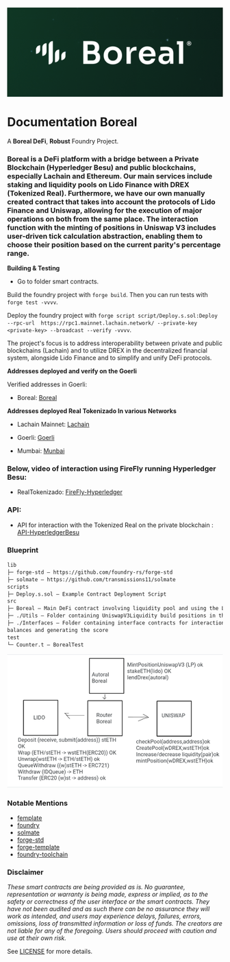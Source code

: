 ![Boreal-logo](./Boreal.png)

# Documentation Boreal

A **Boreal DeFi**, **Robust** Foundry Project.

### Boreal is a DeFi platform with a bridge between a Private Blockchain (Hyperledger Besu) and public blockchains, especially Lachain and Ethereum. Our main services include staking and liquidity pools on Lido Finance with DREX (Tokenized Real). Furthermore, we have our own manually created contract that takes into account the protocols of Lido Finance and Uniswap, allowing for the execution of major operations on both from the same place. The interaction function with the minting of positions in Uniswap V3 includes user-driven tick calculation abstraction, enabling them to choose their position based on the current parity's percentage range. 

**Building & Testing**

- Go to folder smart contracts.

Build the foundry project with `forge build`. Then you can run tests with `forge test -vvvv`.

Deploy the foundry project with `forge script script/Deploy.s.sol:Deploy --rpc-url  https://rpc1.mainnet.lachain.network/ --private-key <private-key> --broadcast --verify -vvvv`. 

The project's focus is to address interoperability between private and public blockchains (Lachain) and to utilize DREX in the decentralized financial system, alongside Lido Finance and to simplify and unify DeFi protocols.


**Addresses deployed and verify on the Goerli**

Verified addresses in Goerli:

- Boreal: [Boreal](https://goerli.etherscan.io/address/0xcd24cddae01e7bb6a48f74ebc3560999f133b2da)

**Addresses deployed Real Tokenizado In various Networks**

- Lachain Mainnet: [Lachain](https://testexplorer.lachain.network/address/0x4Eb845fc5eedcf3f1a7925F47372a3a9aa437adE)

- Goerli: [Goerli](https://goerli.etherscan.io/address/0x438db7329230cCACBb5C02ee5b01b300eb13C633)

- Mumbai: [Munbai](https://mumbai.polygonscan.com/address/0xb50b190efbb7d6913c85c43e461b5bcb964e2b2b#code)


### Below, video of interaction using FireFly running Hyperledger Besu:

- RealTokenizado: [FireFly-Hyperledger](https://youtu.be/BYuuXzXfynQ)

### API:

- API for interaction with the Tokenized Real on the private blockchain : [API-HyperledgerBesu](https://b898-2804-431-cfef-b4b0-5c97-1b98-a113-6321.ngrok-free.app/api/v1/namespaces/default/apis/RealTokenizado/api#/)

### Blueprint

```txt
lib
├─ forge-std — https://github.com/foundry-rs/forge-std
├─ solmate — https://github.com/transmissions11/solmate
scripts
├─ Deploy.s.sol — Example Contract Deployment Script
src
├─ Boreal — Main DeFi contract involving liquidity pool and using the Lido and Uniswap protocol.
├─ ./Utils — Folder containing UniswapV3Liquidity build positions in the protocols.
├─ ./Interfaces — Folder containing interface contracts for interaction with the protocols.
balances and generating the score
test
└─ Counter.t — BorealTest 
```
![Operation/Functionality](image.png)

### Notable Mentions

- [femplate](https://github.com/refcell/femplate)
- [foundry](https://github.com/foundry-rs/foundry)
- [solmate](https://github.com/Rari-Capital/solmate)
- [forge-std](https://github.com/brockelmore/forge-std)
- [forge-template](https://github.com/foundry-rs/forge-template)
- [foundry-toolchain](https://github.com/foundry-rs/foundry-toolchain)


### Disclaimer

_These smart contracts are being provided as is. No guarantee, representation or warranty is being made, express or implied, as to the safety or correctness of the user interface or the smart contracts. They have not been audited and as such there can be no assurance they will work as intended, and users may experience delays, failures, errors, omissions, loss of transmitted information or loss of funds. The creators are not liable for any of the foregoing. Users should proceed with caution and use at their own risk._

See [LICENSE](./LICENSE) for more details.
